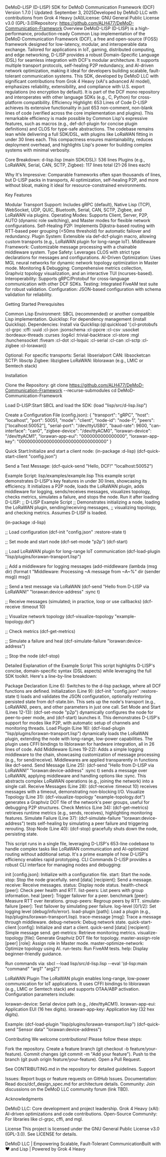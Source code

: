 DeMoD-LISP (D-LISP) SDK for DeMoD Communication Framework (DCF)
Version 1.7.0 | Updated: September 3, 2025Developed by DeMoD LLC with contributions from Grok 4 Heavy (xAI)License: GNU General Public License v3.0 (GPL-3.0)Repository: https://github.com/ALH477/DeMoD-Communication-Framework
Overview
DeMoD-LISP (D-LISP) is a high-performance, production-ready Common Lisp implementation of the DeMoD Communication Framework (DCF), a free and open-source (FOSS) framework designed for low-latency, modular, and interoperable data exchange. Tailored for applications in IoT, gaming, distributed computing, and edge networking, D-LISP provides a robust Domain-Specific Language (DSL) for seamless integration with DCF's modular architecture. It supports multiple transport protocols, self-healing P2P redundancy, and AI-driven network optimization, making it ideal for developers building scalable, fault-tolerant communication systems.
This SDK, developed by DeMoD LLC with significant contributions from Grok 4 Heavy (xAI's advanced AI model), emphasizes reliability, extensibility, and compliance with U.S. export regulations (no encryption by default). It is part of the DCF mono repository and interoperates with other language SDKs (e.g., C, Python) for cross-platform compatibility.
Efficiency Highlight: 653 Lines of Code
D-LISP achieves its extensive functionality in just 653 non-comment, non-blank lines of code (verified across the core implementation and plugins). This remarkable efficiency is made possible by Common Lisp's expressive features, such as macros (e.g., def-dcf-plugin for concise plugin definitions) and CLOS for type-safe abstractions. The codebase remains lean while delivering a full SDK/DSL, with plugins like LoRaWAN fitting in under 30 lines each. This compactness ensures maintainability, reduces deployment overhead, and highlights Lisp's power for building complex systems with minimal verbosity.

Core Breakdown:
d-lisp.lisp (main SDK/DSL): 536 lines
Plugins (e.g., LoRaWAN, Serial, CAN, SCTP, Zigbee): 117 lines total (21-26 lines each)


Why It's Impressive: Comparable frameworks often span thousands of lines, but D-LISP packs in transports, AI optimization, self-healing P2P, and more without bloat, making it ideal for resource-constrained environments.

Key Features

Modular Transport Support: Includes gRPC (default), Native Lisp (TCP), WebSocket, UDP, QUIC, Bluetooth, Serial, CAN, SCTP, Zigbee, and LoRaWAN via plugins.
Operating Modes: Supports Client, Server, P2P, AUTO (dynamic role switching), and Master modes for flexible network configurations.
Self-Healing P2P: Implements Dijkstra-based routing with RTT-based peer grouping (<50ms threshold) for automatic failover and redundancy.
Plugin System: Extensible via def-dcf-plugin macro, allowing custom transports (e.g., LoRaWAN plugin for long-range IoT).
Middleware Framework: Customizable message processing with a chainable middleware system.
Type Safety: Leverages CLOS with strict type declarations for messages and configurations.
AI-Driven Optimization: Uses MGL neural networks for dynamic network topology optimization in Master mode.
Monitoring & Debugging: Comprehensive metrics collection, Graphviz topology visualization, and an interactive TUI (ncurses-based).
Interoperability: Supports gRPC/Protobuf for cross-language communication with other DCF SDKs.
Testing: Integrated FiveAM test suite for robust validation.
Configuration: JSON-based configuration with schema validation for reliability.

Getting Started
Prerequisites

Common Lisp Environment: SBCL (recommended) or another compatible Lisp implementation.
Quicklisp: For dependency management (install Quicklisp).
Dependencies: Install via Quicklisp:(ql:quickload '(:cl-protobufs :cl-grpc :cffi :uuid :cl-json :jsonschema :cl-ppcre :cl-csv :usocket :bordeaux-threads :curses :log4cl :trivial-backtrace :cl-store :mgl :hunchensocket :fiveam :cl-dot :cl-lsquic :cl-serial :cl-can :cl-sctp :cl-zigbee :cl-lorawan))


Optional: For specific transports:
Serial: libserialport
CAN: libsocketcan
SCTP: libsctp
Zigbee: libzigbee
LoRaWAN: liblorawan (e.g., LMIC or Semtech stack)



Installation

Clone the Repository:
git clone https://github.com/ALH477/DeMoD-Communication-Framework --recurse-submodules
cd DeMoD-Communication-Framework


Load D-LISP:Start SBCL and load the SDK:
(load "lisp/src/d-lisp.lisp")


Create a Configuration File (config.json):
{
  "transport": "gRPC",
  "host": "localhost",
  "port": 50051,
  "mode": "client",
  "node-id": "node-1",
  "peers": ["localhost:50052"],
  "serial-port": "/dev/ttyUSB0",
  "baud-rate": 9600,
  "can-interface": "can0",
  "zigbee-device": "/dev/ttyACM0",
  "lorawan-device": "/dev/ttyACM1",
  "lorawan-app-eui": "0000000000000000",
  "lorawan-app-key": "00000000000000000000000000000000"
}


Quick Start:Initialize and start a client node:
(in-package :d-lisp)
(dcf-quick-start-client "config.json")


Send a Test Message:
(dcf-quick-send "Hello, DCF!" "localhost:50052")



Example Script: lisp/examples/example.lisp
This example script demonstrates D-LISP's key features in under 30 lines, showcasing its efficiency. It initializes a P2P node, loads the LoRaWAN plugin, adds middleware for logging, sends/receives messages, visualizes topology, checks metrics, simulates a failure, and stops the node. Run it after loading D-LISP:
;; D-LISP Example Script
;; Demonstrates initializing a node, loading the LoRaWAN plugin, sending/receiving messages,
;; visualizing topology, and checking metrics. Assumes D-LISP is loaded.

(in-package :d-lisp)

;; Load configuration
(dcf-init "config.json" :restore-state t)

;; Set mode and start node
(dcf-set-mode "p2p")
(dcf-start)

;; Load LoRaWAN plugin for long-range IoT communication
(dcf-load-plugin "lisp/plugins/lorawan-transport.lisp")

;; Add a middleware for logging messages
(add-middleware (lambda (msg dir)
                  (format t "Middleware: Processing ~A message from ~A~%" dir (sender msg))
                  msg))

;; Send a test message via LoRaWAN
(dcf-send "Hello from D-LISP via LoRaWAN!" "lorawan:device-address" :sync t)

;; Receive messages (simulated; in practice, loop or use callbacks)
(dcf-receive :timeout 10)

;; Visualize network topology
(dcf-visualize-topology "example-topology.dot")

;; Check metrics
(dcf-get-metrics)

;; Simulate a failure and heal
(dcf-simulate-failure "lorawan:device-address")

;; Stop the node
(dcf-stop)

Detailed Explanation of the Example Script
This script highlights D-LISP's concise, domain-specific syntax (DSL aspects) while leveraging the full SDK toolkit. Here's a line-by-line breakdown:

Package Declaration (Line 6): Switches to the d-lisp package, where all DCF functions are defined.
Initialization (Line 9): (dcf-init "config.json" :restore-state t) loads and validates the JSON configuration, optionally restoring persisted state from dcf-state.bin. This sets up the node's transport (e.g., LoRaWAN), peers, and other parameters in just one call.
Set Mode and Start (Lines 12-13): (dcf-set-mode "p2p") dynamically configures the node for peer-to-peer mode, and (dcf-start) launches it. This demonstrates D-LISP's support for modes like P2P, with automatic setup of channels and monitoring threads.
Load Plugin (Line 16): (dcf-load-plugin "lisp/plugins/lorawan-transport.lisp") dynamically loads the LoRaWAN plugin, extending the node with long-range, low-power capabilities. The plugin uses CFFI bindings to liblorawan for hardware integration, all in 26 lines of code.
Add Middleware (Lines 19-22): Adds a simple logging middleware to the chain, showcasing customization of message processing (e.g., for send/receive). Middlewares are applied transparently in functions like dcf-send.
Send Message (Line 25): (dcf-send "Hello from D-LISP via LoRaWAN!" "lorawan:device-address" :sync t) sends a message over LoRaWAN, applying middleware and handling options like :sync. This abstracts complex LoRaWAN operations (e.g., joining the network) into a single call.
Receive Messages (Line 28): (dcf-receive :timeout 10) receives messages with a timeout, demonstrating non-blocking I/O.
Visualize Topology (Line 31): (dcf-visualize-topology "example-topology.dot") generates a Graphviz DOT file of the network's peer groups, useful for debugging P2P structures.
Check Metrics (Line 34): (dcf-get-metrics) retrieves runtime metrics (e.g., sends, receives), highlighting monitoring features.
Simulate Failure (Line 37): (dcf-simulate-failure "lorawan:device-address") tests self-healing by simulating a peer failure and triggering rerouting.
Stop Node (Line 40): (dcf-stop) gracefully shuts down the node, persisting state.

This script runs in a single file, leveraging D-LISP's 653-line codebase to handle complex tasks like LoRaWAN communication and AI-optimized routing without additional setup. It's a prime example of how D-LISP's efficiency enables rapid prototyping.
CLI Commands
D-LISP provides a robust CLI interface for managing nodes and debugging:

init [config.json]: Initialize with a configuration file.
start: Start the node.
stop: Stop the node gracefully.
send [data] [recipient]: Send a message.
receive: Receive messages.
status: Display node status.
health-check [peer]: Check peer health and RTT.
list-peers: List peers with group information.
heal [peer]: Trigger failover for a peer.
benchmark [peer]: Measure RTT over iterations.
group-peers: Regroup peers by RTT.
simulate-failure [peer]: Test failover by simulating peer failure.
log-level [0/1/2]: Set logging level (debug/info/error).
load-plugin [path]: Load a plugin (e.g., lisp/plugins/lorawan-transport.lisp).
trace-message [msg]: Trace a message through middleware.
debug-network: Debug network state.
quick-start-client [config]: Initialize and start a client.
quick-send [data] [recipient]: Simple message send.
get-metrics: Retrieve monitoring metrics.
visualize-topology [file]: Generate Graphviz DOT file for topology.
master-assign-role [peer] [role]: Assign role in Master mode.
master-optimize-network: Optimize topology using AI.
run-tests: Run FiveAM tests.
help: Display beginner-friendly guidance.

Run commands via:
sbcl --load lisp/src/d-lisp.lisp --eval '(d-lisp:main "command" "arg1" "arg2")'

LoRaWAN Plugin
The LoRaWAN plugin enables long-range, low-power communication for IoT applications. It uses CFFI bindings to liblorawan (e.g., LMIC or Semtech stack) and supports OTAA/ABP activation. Configuration parameters include:

lorawan-device: Serial device path (e.g., /dev/ttyACM1).
lorawan-app-eui: Application EUI (16 hex digits).
lorawan-app-key: Application key (32 hex digits).

Example:
(dcf-load-plugin "lisp/plugins/lorawan-transport.lisp")
(dcf-quick-send "Sensor data" "lorawan:device-address")

Contributing
We welcome contributions! Please follow these steps:

Fork the repository.
Create a feature branch (git checkout -b feature/your-feature).
Commit changes (git commit -m "Add your feature").
Push to the branch (git push origin feature/your-feature).
Open a Pull Request.

See CONTRIBUTING.md in the repository for detailed guidelines.
Support

Issues: Report bugs or feature requests on GitHub Issues.
Documentation: Read docs/dcf_design_spec.md for architecture details.
Community: Join discussions on the DeMoD LLC community forum (link TBD).

Acknowledgments

DeMoD LLC: Core development and project leadership.
Grok 4 Heavy (xAI): AI-driven optimizations and code contributions.
Open-Source Community: For libraries like cl-grpc, cffi, and mgl.

License
This project is licensed under the GNU General Public License v3.0 (GPL-3.0). See LICENSE for details.

DeMoD LLC | Empowering Scalable, Fault-Tolerant CommunicationBuilt with ❤️ and Lisp | Powered by Grok 4 Heavy
